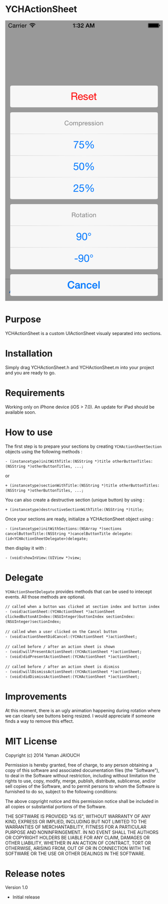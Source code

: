 YCHActionSheet
==============

![](Images/screenshot1.png)

# Purpose
YCHActionSheet is a custom UIActionSheet visualy separated into sections.

# Installation
Simply drag YCHActionSheet.h and YCHActionSheet.m into your project and you are ready to go.

# Requirements
Working only on iPhone device (iOS > 7.0). An update for iPad should be available soon.

# How to use
The first step is to prepare your sections by creating `YCHActionSheetSection` objects using the following methods :
```ios
- (instancetype)initWithTitle:(NSString *)title otherButtonTitles:(NSString *)otherButtonTitles, ...;
``` 
or
```ios
+ (instancetype)sectionWithTitle:(NSString *)title otherButtonTitles:(NSString *)otherButtonTitles, ...;
```

You can also create a destructive section (unique button) by using :
```ios
+ (instancetype)destructiveSectionWithTitle:(NSString *)title;
```

Once your sections are ready, initialize a YCHActionSheet object using :
```ios
- (instancetype)initWithSections:(NSArray *)sections cancelButtonTitle:(NSString *)cancelButtonTitle delegate:(id<YCHActionSheetDelegate>)delegate;
```
then display it with :
```ios
- (void)showInView:(UIView *)view;
```

# Delegate
`YCHActionSheetDelegate` provides methods that can be used to intecept events. All those methods are optional.
```ios
// called when a button was clicked at section index and button index
- (void)actionSheet:(YCHActionSheet *)actionSheet clickedButtonAtIndex:(NSUInteger)buttonIndex sectionIndex:(NSUInteger)sectionIndex;

// called when a user clicked on the Cancel button
- (void)actionSheetDidCancel:(YCHActionSheet *)actionSheet;

// called before / after an action sheet is shown
- (void)willPresentActionSheet:(YCHActionSheet *)actionSheet;
- (void)didPresentActionSheet:(YCHActionSheet *)actionSheet;

// called before / after an action sheet is dismiss
- (void)willDismissActionSheet:(YCHActionSheet *)actionSheet;
- (void)didDismissActionSheet:(YCHActionSheet *)actionSheet;
```

# Improvements
At this moment, there is an ugly animation happening during rotation where we can clearly see buttons being resized.
I would appreciate if someone finds a way to remove this effect.

# MIT License
Copyright (c) 2014 Yaman JAIOUCH

Permission is hereby granted, free of charge, to any person obtaining a copy
of this software and associated documentation files (the "Software"), to deal
in the Software without restriction, including without limitation the rights
to use, copy, modify, merge, publish, distribute, sublicense, and/or sell
copies of the Software, and to permit persons to whom the Software is
furnished to do so, subject to the following conditions:

The above copyright notice and this permission notice shall be included in all
copies or substantial portions of the Software.

THE SOFTWARE IS PROVIDED "AS IS", WITHOUT WARRANTY OF ANY KIND, EXPRESS OR
IMPLIED, INCLUDING BUT NOT LIMITED TO THE WARRANTIES OF MERCHANTABILITY,
FITNESS FOR A PARTICULAR PURPOSE AND NONINFRINGEMENT. IN NO EVENT SHALL THE
AUTHORS OR COPYRIGHT HOLDERS BE LIABLE FOR ANY CLAIM, DAMAGES OR OTHER
LIABILITY, WHETHER IN AN ACTION OF CONTRACT, TORT OR OTHERWISE, ARISING FROM,
OUT OF OR IN CONNECTION WITH THE SOFTWARE OR THE USE OR OTHER DEALINGS IN THE
SOFTWARE.


# Release notes
Version 1.0
* Initial release
